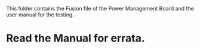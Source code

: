 This folder contains the Fusion file of the Power Management Board and the user manual for the testing.
# Read the Manual for errata.
